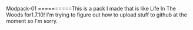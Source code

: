 Modpack-01
==========This is a pack I made that is like Life In The Woods for1.7.10!
I'm trying to figure out how to upload stuff to github at the moment so I'm sorry.
